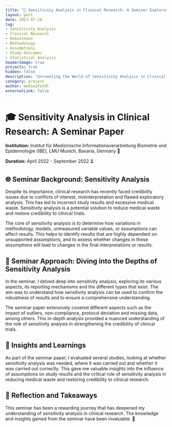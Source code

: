 ```yaml
---
title: "🔬 Sensitivity Analysis in Clinical Research: A Seminar Exploration"
layout: post
date: 2023-07-24
tag:
- Sensitivity Analysis
- Clinical Research
- Robustness
- Methodology
- Assumptions
- Study Outcomes
- Statistical Analysis
headerImage: true
projects: true
hidden: false
description: "Unraveling the World of Sensitivity Analysis in Clinical Research through a Seminar"
category: project
author: medinafeldl
externalLink: false
---
```


# 🎓 Sensitivity Analysis in Clinical Research: A Seminar Paper 
**Institution:** Institut für Medizinische Informationsverarbeitung Biometrie und Epidemiologie (IBE), LMU Munich, Bavaria, Germany 📍

**Duration:** April 2022 - September 2022 ⏳

## 🌐 Seminar Background: Sensitivity Analysis
Despite its importance, clinical research has recently faced credibility issues due to conflicts of interest, misinterpretation and flawed exploratory analysis. This has led to incorrect study results and excessive medical waste. Sensitivity analysis is a potential solution to reduce medical waste and restore credibility to clinical trials. 

The core of sensitivity analysis is to determine how variations in methodology, models, unmeasured variable values, or assumptions can affect results. This helps to identify results that are highly dependent on unsupported assumptions, and to assess whether changes in these assumptions will lead to changes in the final interpretations or results.

## 🎯 Seminar Approach: Diving into the Depths of Sensitivity Analysis 

In the seminar, I delved deep into sensitivity analysis, exploring its various aspects, its reporting mechanisms and the different types that exist. The aim was to understand how sensitivity analysis can be used to confirm the robustness of results and to ensure a comprehensive understanding. 

The seminar paper extensively covered different aspects such as the impact of outliers, non-compliance, protocol deviation and missing data, among others. This in-depth analysis provided a nuanced understanding of the role of sensitivity analysis in strengthening the credibility of clinical trials.

## 🚀 Insights and Learnings 
As part of the seminar paper, I evaluated several studies, looking at whether sensitivity analysis was needed, where it was carried out and whether it was carried out correctly. This gave me valuable insights into the influence of assumptions on study results and the critical role of sensitivity analysis in reducing medical waste and restoring credibility to clinical research.

## 📌 Reflection and Takeaways 

This seminar has been a rewarding journey that has deepened my understanding of sensitivity analysis in clinical research. The knowledge and insights gained from the seminar have been invaluable. 🚀
